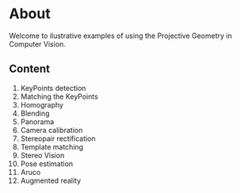 # About
Welcome to ilustrative examples of using the Projective Geometry in Computer Vision. 

## Content 
1. KeyPoints detection
2. Matching the KeyPoints
3. Homography
4. Blending
5. Panorama
6. Camera calibration
7. Stereopair rectification
8. Template matching
9. Stereo Vision
10. Pose estimation
11. Aruco
12. Augmented reality

